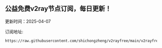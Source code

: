## 公益免费v2ray节点订阅，每日更新！
更新时间：2025-04-07

订阅地址:
```
https://raw.githubusercontent.com/shichongzheng/v2rayfree/main/v2rayfree
```
